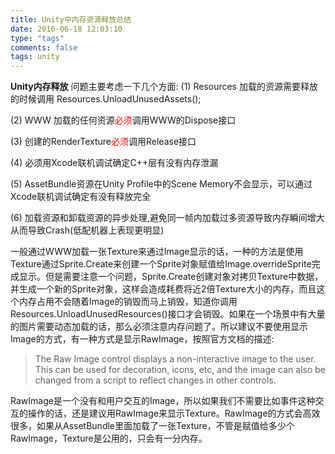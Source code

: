 ```yaml
---
title: Unity中内存资源释放总结
date: 2016-06-18 12:03:10
type: "tags"
comments: false
tags: unity
---
```


**Unity内存释放** 问题主要考虑一下几个方面:
  (1)  Resources 加载的资源需要释放的时候调用 Resources.UnloadUnusedAssets();
  

  (2) WWW 加载的任何资源<font color=#FF0000>必须</font>调用WWW的Dispose接口

  (3) 创建的RenderTexture<font color=#FF0000>必须</font>调用Release接口

  (4) 必须用Xcode联机调试确定C++层有没有内存泄漏

  (5) AssetBundle资源在Unity Profile中的Scene Memory不会显示，可以通过Xcode联机调试确定有没有释放完全
  
  (6) 加载资源和卸载资源的异步处理,避免同一帧内加载过多资源导致内存瞬间增大从而导致Crash(低配机器上表现更明显)

一般通过WWW加载一张Texture来通过Image显示的话，一种的方法是使用Texture通过Sprite.Create来创建一个Sprite对象赋值给Image.overrideSprite完成显示。但是需要注意一个问题，Sprite.Create创建对象对拷贝Texture中数据，并生成一个新的Sprite对象，这样会造成耗费将近2倍Texture大小的内存，而且这个内存占用不会随着Image的销毁而马上销毁，知道你调用Resources.UnloadUnusedResources()接口才会销毁。如果在一个场景中有大量的图片需要动态加载的话，那么必须注意内存问题了。所以建议不要使用显示Image的方式，有一种方式是显示RawImage，按照官方文档的描述:

>The Raw Image control displays a non-interactive image to the user. This can be used for decoration, icons, etc, and the image can also be changed from a script to reflect changes in other controls.

RawImage是一个没有和用户交互的Image，所以如果我们不需要比如事件这种交互的操作的话，还是建议用RawImage来显示Texture。RawImage的方式会高效很多，如果从AssetBundle里面加载了一张Texture，不管是赋值给多少个RawImage，Texture是公用的，只会有一分内存。